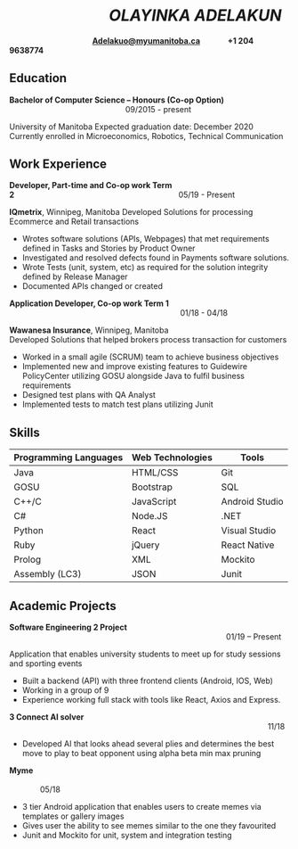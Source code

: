 # &nbsp;&nbsp;&nbsp;&nbsp;&nbsp;&nbsp;&nbsp;&nbsp;&nbsp;&nbsp;&nbsp;&nbsp;&nbsp;&nbsp;&nbsp;&nbsp;&nbsp;&nbsp;&nbsp;&nbsp;&nbsp;&nbsp;&nbsp;&nbsp;&nbsp;&nbsp;&nbsp;_OLAYINKA ADELAKUN_
#### &nbsp;&nbsp;&nbsp;&nbsp;&nbsp;&nbsp;&nbsp;&nbsp;&nbsp;&nbsp;&nbsp;&nbsp;&nbsp;&nbsp;&nbsp;&nbsp;&nbsp;&nbsp;&nbsp;&nbsp;&nbsp;&nbsp;&nbsp;&nbsp;&nbsp;&nbsp;&nbsp;&nbsp;&nbsp;&nbsp;&nbsp;&nbsp;&nbsp;&nbsp;&nbsp;&nbsp;&nbsp;&nbsp;&nbsp;&nbsp;&nbsp;&nbsp;&nbsp;&nbsp;&nbsp;Adelakuo@myumanitoba.ca &nbsp; &nbsp; &nbsp; &nbsp; &nbsp;&nbsp;&nbsp; &nbsp; +1 204 9638774
## Education
 **Bachelor of Computer Science – Honours (Co-op Option)**     &nbsp;&nbsp;&nbsp;&nbsp;&nbsp;&nbsp;&nbsp;&nbsp;&nbsp;&nbsp;&nbsp;&nbsp;&nbsp;&nbsp;&nbsp;&nbsp;&nbsp;&nbsp;&nbsp;&nbsp;&nbsp;&nbsp;&nbsp;&nbsp;&nbsp;&nbsp;&nbsp;&nbsp;&nbsp;&nbsp;&nbsp;&nbsp;&nbsp;&nbsp;&nbsp;&nbsp;&nbsp;&nbsp;&nbsp;&nbsp;&nbsp;&nbsp;&nbsp;&nbsp;&nbsp;&nbsp;&nbsp;&nbsp;&nbsp;&nbsp;&nbsp;&nbsp;   09/2015 - present
 
University of Manitoba
Expected graduation date:  December 2020      
Currently enrolled in Microeconomics, Robotics, Technical Communication
## Work Experience
**Developer, Part-time and Co-op work Term 2**&nbsp;&nbsp;&nbsp;&nbsp;&nbsp;&nbsp;&nbsp;&nbsp;&nbsp;&nbsp;&nbsp;&nbsp;&nbsp;&nbsp;&nbsp;&nbsp;&nbsp;&nbsp;&nbsp;&nbsp;&nbsp;&nbsp;&nbsp;&nbsp;&nbsp;&nbsp;&nbsp;&nbsp;&nbsp;&nbsp;&nbsp;&nbsp;&nbsp;&nbsp;&nbsp;&nbsp;&nbsp;&nbsp;&nbsp;&nbsp;&nbsp;&nbsp;&nbsp;&nbsp;&nbsp;&nbsp;&nbsp;&nbsp;&nbsp;&nbsp;&nbsp;&nbsp;&nbsp;&nbsp;&nbsp;&nbsp;&nbsp;&nbsp;&nbsp;&nbsp;&nbsp;&nbsp;&nbsp;&nbsp;&nbsp;&nbsp;&nbsp;&nbsp;&nbsp;&nbsp;&nbsp;&nbsp;&nbsp;&nbsp;&nbsp;05/19 - Present

**IQmetrix**, Winnipeg, Manitoba
Developed Solutions for processing Ecommerce and Retail transactions
* Wrotes software solutions (APIs, Webpages) that met requirements defined in Tasks and Stories by Product Owner
* Investigated and resolved defects found in Payments software solutions.
* Wrote Tests (unit, system, etc) as required for the solution integrity defined by Release Manager
* Documented APIs changed or created


**Application Developer, Co-op work Term 1** &nbsp;&nbsp;&nbsp;&nbsp;&nbsp;&nbsp;&nbsp;&nbsp;&nbsp;&nbsp;&nbsp;&nbsp;&nbsp;&nbsp;&nbsp;&nbsp;&nbsp;&nbsp;&nbsp;&nbsp;&nbsp;&nbsp;&nbsp;&nbsp;&nbsp;&nbsp;&nbsp;&nbsp;&nbsp;&nbsp;&nbsp;&nbsp;&nbsp;&nbsp;&nbsp;&nbsp;&nbsp;&nbsp;&nbsp;&nbsp;&nbsp;&nbsp;&nbsp;&nbsp;&nbsp;&nbsp;&nbsp;&nbsp;&nbsp;&nbsp;&nbsp;&nbsp;&nbsp;&nbsp;&nbsp;&nbsp;&nbsp;&nbsp;&nbsp;&nbsp;&nbsp;&nbsp;&nbsp;&nbsp;&nbsp;&nbsp;&nbsp;&nbsp;&nbsp;&nbsp;&nbsp;&nbsp;&nbsp;&nbsp;&nbsp;&nbsp;&nbsp; 01/18 - 04/18 

**Wawanesa Insurance**, Winnipeg, Manitoba   
Developed Solutions that helped brokers process transaction for customers
*	Worked in a small agile (SCRUM) team to achieve business objectives
*	Implemented new and improve existing features to Guidewire PolicyCenter utilizing GOSU alongside Java to fulfil business requirements
* Designed test plans with QA Analyst
*	Implemented tests to match test plans utilizing Junit

## Skills
|Programming Languages | Web Technologies | Tools|
|----------------------|------------------|------|
|	Java | HTML/CSS |Git|
|	GOSU| Bootstrap | SQL|
| C++/C | JavaScript | Android Studio|
|	C#  | Node.JS | .NET|
|	Python | React | Visual Studio|
|	Ruby | jQuery | React Native|
|	Prolog | XML | Mockito|
|	Assembly (LC3)	| JSON | Junit|

## Academic Projects
**Software Engineering 2 Project**                                                &nbsp;&nbsp;&nbsp;&nbsp;&nbsp;&nbsp;&nbsp;&nbsp;&nbsp;&nbsp;&nbsp;&nbsp;&nbsp;&nbsp;&nbsp;&nbsp;&nbsp;&nbsp;&nbsp;&nbsp;&nbsp;&nbsp;&nbsp;&nbsp;&nbsp;&nbsp;&nbsp;&nbsp;&nbsp;&nbsp;&nbsp;&nbsp;&nbsp;&nbsp;&nbsp;&nbsp;&nbsp;&nbsp;&nbsp;&nbsp;&nbsp;&nbsp;&nbsp;&nbsp;&nbsp;&nbsp;&nbsp;&nbsp;&nbsp;&nbsp;&nbsp;&nbsp;&nbsp;&nbsp;&nbsp;&nbsp;&nbsp;&nbsp;&nbsp;&nbsp;&nbsp;&nbsp;&nbsp;&nbsp;&nbsp;&nbsp;&nbsp;&nbsp;&nbsp;&nbsp;&nbsp;&nbsp;&nbsp;&nbsp;&nbsp;&nbsp;&nbsp;&nbsp;&nbsp;&nbsp;&nbsp;&nbsp;&nbsp;&nbsp;&nbsp;&nbsp;&nbsp;&nbsp;&nbsp;&nbsp;&nbsp;&nbsp;&nbsp;&nbsp;&nbsp;&nbsp;&nbsp;&nbsp;&nbsp;01/19 – Present

Application that enables university students to meet up for study sessions and sporting events
*	Built a backend (API) with three frontend clients (Android, IOS, Web)
*	Working in a group of 9
*	Experience working full stack with tools like React, Axios and Express.

**3 Connect AI  solver**                                                                        &nbsp;&nbsp;&nbsp;&nbsp;&nbsp;&nbsp;&nbsp;&nbsp;&nbsp;&nbsp;&nbsp;&nbsp;&nbsp;&nbsp;&nbsp;&nbsp;&nbsp;&nbsp;&nbsp;&nbsp;&nbsp;&nbsp;&nbsp;&nbsp;&nbsp;&nbsp;&nbsp;&nbsp;&nbsp;&nbsp;&nbsp;&nbsp;&nbsp;&nbsp;&nbsp;&nbsp;&nbsp;&nbsp;&nbsp;&nbsp;&nbsp;&nbsp;&nbsp;&nbsp;&nbsp;&nbsp;&nbsp;&nbsp;&nbsp;&nbsp;&nbsp;&nbsp;&nbsp;&nbsp;&nbsp;&nbsp;&nbsp;&nbsp;&nbsp;&nbsp;&nbsp;&nbsp;&nbsp;&nbsp;&nbsp;&nbsp;&nbsp;&nbsp;&nbsp;&nbsp;&nbsp;&nbsp;&nbsp;&nbsp;&nbsp;&nbsp;&nbsp;&nbsp;&nbsp;&nbsp;&nbsp;&nbsp;&nbsp;&nbsp;&nbsp;&nbsp;&nbsp;&nbsp;&nbsp;&nbsp;&nbsp;&nbsp;&nbsp;&nbsp;&nbsp;&nbsp;&nbsp;&nbsp;&nbsp;&nbsp;&nbsp;&nbsp;&nbsp;&nbsp;&nbsp;&nbsp;&nbsp;&nbsp;&nbsp;&nbsp;&nbsp;&nbsp;&nbsp;&nbsp;&nbsp;&nbsp;&nbsp;&nbsp;11/18

*	Developed AI that looks ahead several plies and determines the best move to play to beat opponent using alpha beta min max pruning

**Myme**                                                                                  &nbsp;&nbsp;&nbsp;&nbsp;&nbsp;&nbsp;&nbsp;&nbsp;&nbsp;&nbsp;&nbsp;&nbsp;&nbsp;&nbsp;&nbsp;&nbsp;&nbsp;&nbsp;&nbsp;&nbsp;&nbsp;&nbsp;&nbsp;&nbsp;&nbsp;&nbsp;&nbsp;&nbsp;&nbsp;&nbsp;&nbsp;&nbsp;&nbsp;&nbsp;&nbsp;&nbsp;&nbsp;&nbsp;&nbsp;&nbsp;&nbsp;&nbsp;&nbsp;&nbsp;&nbsp;&nbsp;&nbsp;&nbsp;&nbsp;&nbsp;&nbsp;&nbsp;&nbsp;&nbsp;&nbsp;&nbsp;&nbsp;&nbsp;&nbsp;&nbsp;&nbsp;&nbsp;&nbsp;&nbsp;&nbsp;&nbsp;&nbsp;&nbsp;&nbsp;&nbsp;&nbsp;&nbsp;&nbsp;&nbsp;&nbsp;&nbsp;&nbsp;&nbsp;&nbsp;&nbsp;&nbsp;&nbsp;&nbsp;&nbsp;&nbsp;&nbsp;&nbsp;&nbsp;&nbsp;&nbsp;&nbsp;&nbsp;&nbsp;&nbsp;&nbsp;&nbsp;&nbsp;&nbsp;&nbsp;&nbsp;&nbsp;&nbsp;&nbsp;&nbsp;&nbsp;&nbsp;&nbsp;&nbsp;&nbsp;&nbsp;&nbsp;&nbsp;&nbsp;&nbsp;&nbsp;&nbsp;&nbsp;&nbsp;&nbsp;&nbsp;&nbsp;&nbsp;&nbsp;&nbsp;&nbsp;&nbsp;&nbsp;&nbsp;&nbsp;&nbsp;&nbsp;&nbsp;&nbsp;&nbsp;&nbsp;&nbsp;&nbsp;&nbsp;&nbsp;&nbsp;&nbsp; 05/18

* 3 tier Android application that enables users to create memes via templates or gallery images
*	Gives user the ability to see memes similar to the one they favourited
*	Junit and Mockito for unit, system and integration testing
